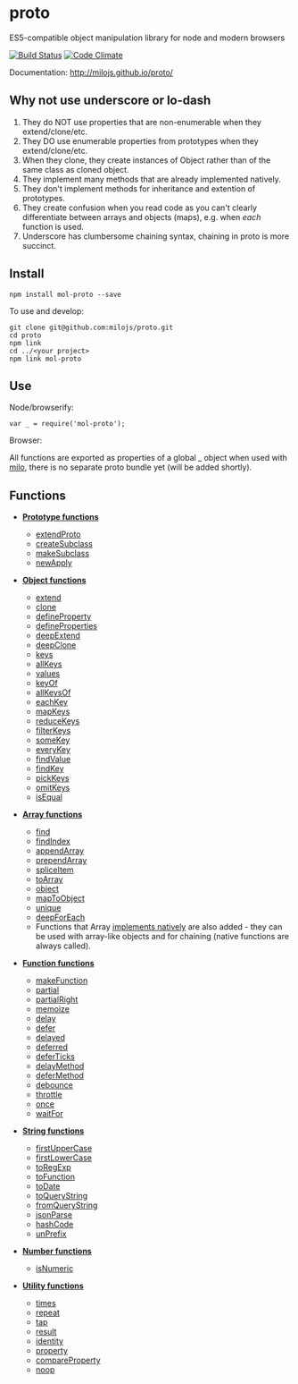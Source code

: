 proto
=====

ES5-compatible object manipulation library for node and modern browsers

[![Build Status](https://travis-ci.org/milojs/proto.png?branch=master)](https://travis-ci.org/milojs/proto) [![Code Climate](https://codeclimate.com/github/milojs/proto/badges/gpa.svg)](https://codeclimate.com/github/milojs/proto)

Documentation: http://milojs.github.io/proto/


Why not use underscore or lo-dash
---------------------------------

1. They do NOT use properties that are non-enumerable when they extend/clone/etc.
2. They DO use enumerable properties from prototypes when they extend/clone/etc.
3. When they clone, they create instances of Object rather than of the same class as cloned object.
4. They implement many methods that are already implemented natively.
5. They don't implement methods for inheritance and extention of prototypes.
6. They create confusion when you read code as you can't clearly differentiate
between arrays and objects (maps), e.g. when _each_ function is used.
7. Underscore has clumbersome chaining syntax, chaining in proto is more succinct.


Install
-------

    npm install mol-proto --save

To use and develop:

    git clone git@github.com:milojs/proto.git
    cd proto
    npm link
    cd ../<your project>
    npm link mol-proto


Use
---

Node/browserify:

    var _ = require('mol-proto');
    
Browser:

All functions are exported as properties of a global _ object when used with [milo](https://github.com/milojs/milo), there is no separate proto bundle yet (will be added shortly).


Functions
---------

* [__Prototype functions__](http://milojs.github.io/proto/proto_prototype.js.html)
   * [extendProto](http://milojs.github.io/proto/proto_prototype.js.html#extendProto)
   * [createSubclass](http://milojs.github.io/proto/proto_prototype.js.html#createSubclass)
   * [makeSubclass](http://milojs.github.io/proto/proto_prototype.js.html#makeSubclass)
   * [newApply](http://milojs.github.io/proto/proto_prototype.js.html#newApply)


* [__Object functions__](http://milojs.github.io/proto/proto_object.js.html)
  * [extend](http://milojs.github.io/proto/proto_object.js.html#extend)
  * [clone](http://milojs.github.io/proto/proto_object.js.html#clone)
  * [defineProperty](http://milojs.github.io/proto/proto_object.js.html#defineProperty)
  * [defineProperties](http://milojs.github.io/proto/proto_object.js.html#defineProperties)
  * [deepExtend](http://milojs.github.io/proto/proto_object.js.html#deepExtend)
  * [deepClone](http://milojs.github.io/proto/proto_object.js.html#deepClone)
  * [keys](http://milojs.github.io/proto/proto_object.js.html#keys)
  * [allKeys](http://milojs.github.io/proto/proto_object.js.html#allKeys)
  * [values](http://milojs.github.io/proto/proto_object.js.html#values)
  * [keyOf](http://milojs.github.io/proto/proto_object.js.html#keyOf)
  * [allKeysOf](http://milojs.github.io/proto/proto_object.js.html#allKeysOf)
  * [eachKey](http://milojs.github.io/proto/proto_object.js.html#eachKey)
  * [mapKeys](http://milojs.github.io/proto/proto_object.js.html#mapKeys)
  * [reduceKeys](http://milojs.github.io/proto/proto_object.js.html#reduceKeys)
  * [filterKeys](http://milojs.github.io/proto/proto_object.js.html#filterKeys)
  * [someKey](http://milojs.github.io/proto/proto_object.js.html#someKey)
  * [everyKey](http://milojs.github.io/proto/proto_object.js.html#everyKey)
  * [findValue](http://milojs.github.io/proto/proto_object.js.html#findValue)
  * [findKey](http://milojs.github.io/proto/proto_object.js.html#findKey)
  * [pickKeys](http://milojs.github.io/proto/proto_object.js.html#pickKeys)
  * [omitKeys](http://milojs.github.io/proto/proto_object.js.html#omitKeys)
  * [isEqual](http://milojs.github.io/proto/proto_object.js.html#isEqual)

* [__Array functions__](http://milojs.github.io/proto/proto_array.js.html)
  * [find](http://milojs.github.io/proto/proto_array.js.html#find)
  * [findIndex](http://milojs.github.io/proto/proto_array.js.html#findIndex)
  * [appendArray](http://milojs.github.io/proto/proto_array.js.html#appendArray)
  * [prependArray](http://milojs.github.io/proto/proto_array.js.html#prependArray)
  * [spliceItem](http://milojs.github.io/proto/proto_array.js.html/proto_array.js.html#spliceItem)
  * [toArray](http://milojs.github.io/proto/proto_array.js.html#toArray)
  * [object](http://milojs.github.io/proto/proto_array.js.html#object)
  * [mapToObject](http://milojs.github.io/proto/proto_array.js.html#mapToObject)
  * [unique](http://milojs.github.io/proto/proto_array.js.html#unique)
  * [deepForEach](http://milojs.github.io/proto/proto_array.js.html#deepForEach)
  * Functions that Array [implements natively](https://developer.mozilla.org/en-US/docs/Web/JavaScript/Reference/Global_Objects/Array/prototype#Methods) are also added - they can be used with array-like objects and for chaining (native functions are always called).

* [__Function functions__](http://milojs.github.io/proto/proto_function.js.html)
  * [makeFunction](http://milojs.github.io/proto/proto_function.js.html#makeFunction)
  * [partial](http://milojs.github.io/proto/proto_function.js.html#partial)
  * [partialRight](http://milojs.github.io/proto/proto_function.js.html#partialRight)
  * [memoize](http://milojs.github.io/proto/proto_function.js.html#memoize)
  * [delay](http://milojs.github.io/proto/proto_function.js.html#delay)
  * [defer](http://milojs.github.io/proto/proto_function.js.html#defer)
  * [delayed](http://milojs.github.io/proto/proto_function.js.html#delayed)
  * [deferred](http://milojs.github.io/proto/proto_function.js.html#deferred)
  * [deferTicks](http://milojs.github.io/proto/proto_function.js.html#deferTicks)
  * [delayMethod](http://milojs.github.io/proto/proto_function.js.html#delayMethod)
  * [deferMethod](http://milojs.github.io/proto/proto_function.js.html#deferMethod)
  * [debounce](http://milojs.github.io/proto/proto_function.js.html#debounce)
  * [throttle](http://milojs.github.io/proto/proto_function.js.html#throttle) 
  * [once](http://milojs.github.io/proto/proto_function.js.html#once)
  * [waitFor](http://milojs.github.io/proto/proto_function.js.html#waitFor)


* [__String functions__](http://milojs.github.io/proto/proto_string.js.html)
  * [firstUpperCase](http://milojs.github.io/proto/proto_string.js.html#firstUpperCase)
  * [firstLowerCase](http://milojs.github.io/proto/proto_string.js.html#firstLowerCase)
  * [toRegExp](http://milojs.github.io/proto/proto_string.js.html#toRegExp)
  * [toFunction](http://milojs.github.io/proto/proto_string.js.html#toFunction)
  * [toDate](http://milojs.github.io/proto/proto_string.js.html#toDate)
  * [toQueryString](http://milojs.github.io/proto/proto_string.js.html#toQueryString)
  * [fromQueryString](http://milojs.github.io/proto/proto_string.js.html#fromQueryString)
  * [jsonParse](http://milojs.github.io/proto/proto_string.js.html#jsonParse)
  * [hashCode](http://milojs.github.io/proto/proto_string.js.html#hashCode)
  * [unPrefix](http://milojs.github.io/proto/proto_string.js.html#unPrefix)

* [__Number functions__](http://milojs.github.io/proto/proto_number.js.html)
  * [isNumeric](http://milojs.github.io/proto/proto_number.js.html#isNumeric)


* [__Utility functions__](http://milojs.github.io/proto/proto_util.js.html)
  * [times](http://milojs.github.io/proto/proto_util.js.html#times)
  * [repeat](http://milojs.github.io/proto/proto_util.js.html#repeat)
  * [tap](http://milojs.github.io/proto/proto_util.js.html#tap)
  * [result](http://milojs.github.io/proto/proto_util.js.html#result)
  * [identity](http://milojs.github.io/proto/proto_util.js.html#identity)
  * [property](http://milojs.github.io/proto/proto_util.js.html#property)
  * [compareProperty](http://milojs.github.io/proto/proto_util.js.html#compareProperty)
  * [noop](http://milojs.github.io/proto_util.js.html#noop)
